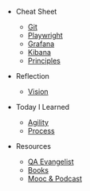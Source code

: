 - Cheat Sheet

  - [Git](01-cheatSheetGit.md)
  - [Playwright](01-cheatSheetPlaywright.md)
  - [Grafana](01-cheatSheetGrafana.md)
  - [Kibana](01-cheatSheetKibana.md)
  - [Principles](01-cheatSheetPrinciples.md)

- Reflection 
  - [Vision](02-reflectionVision.md)

- Today I Learned

  - [Agility](02-learnedAgility.md)
  - [Process](02-learnedProcess.md)

- Resources

  - [QA Evangelist](03-resourcesQaEvangelist.md)
  - [Books](03-resourcesBooks.md)
  - [Mooc & Podcast](03-resourcesMooc.md)


